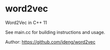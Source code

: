 word2vec
========

Word2Vec in C++ 11

See main.cc for building instructions and usage.

Author: https://github.com/jdeng/word2vec
